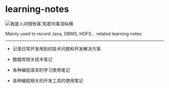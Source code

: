 # learning-notes
![我是人间惆怅客,知君何事泪纵横](https://github.com/zhangymPerson/learning-notes/blob/master/Picture/biji.png)


Mainly used to record Java, DBMS, HDFS... related learning notes

---
- 记录日常开发用到的技术问题和开发解决方案

- 数据库相关技术笔记

- 各种编程语言的学习使用笔记

- 各种编程相关的开发工具的使用笔记


